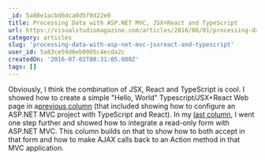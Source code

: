 ```yaml
---
_id: 5a88e1acbd6dca0d5f0d22e0
title: Processing Data with ASP.NET MVC, JSX+React and TypeScript
url: https://visualstudiomagazine.com/articles/2016/06/01/processing-data.aspx
category: articles
slug: 'processing-data-with-asp-net-mvc-jsxreact-and-typescript'
user_id: 5a83ce59d6eb0005c4ecda2c
createdOn: '2016-07-02T08:31:05.000Z'
tags: []
---
```


Obviously, I think the combination of JSX, React and TypeScript is cool. I showed how to create a simple "Hello, World" Typescript/JSX+React Web page in a<a href="https://visualstudiomagazine.com/articles/2016/04/25/eliminate-barrier-javascript-html.aspx" target="_blank">previous column</a> (that included showing how to configure an ASP.NET MVC project with TypeScript and React). In my <a href="https://visualstudiomagazine.com/articles/2016/05/16/typescript-class-with-csharp.aspx" target="_blank">last column</a>, I went one step further and showed how to integrate a read-only form with ASP.NET MVC. This column builds on that to show how to both accept in that form and how to make AJAX calls back to an Action method in that MVC application.
